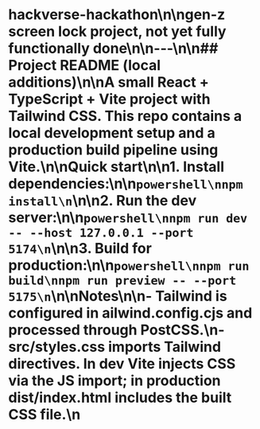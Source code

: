 ﻿# hackverse-hackathon\n\ngen-z screen lock project, not yet fully functionally done\n\n---\n\n## Project README (local additions)\n\nA small React + TypeScript + Vite project with Tailwind CSS. This repo contains a local development setup and a production build pipeline using Vite.\n\nQuick start\n\n1. Install dependencies:\n\n`powershell\nnpm install\n`\n\n2. Run the dev server:\n\n`powershell\nnpm run dev -- --host 127.0.0.1 --port 5174\n`\n\n3. Build for production:\n\n`powershell\nnpm run build\nnpm run preview -- --port 5175\n`\n\nNotes\n\n- Tailwind is configured in 	ailwind.config.cjs and processed through PostCSS.\n- src/styles.css imports Tailwind directives. In dev Vite injects CSS via the JS import; in production dist/index.html includes the built CSS file.\n
